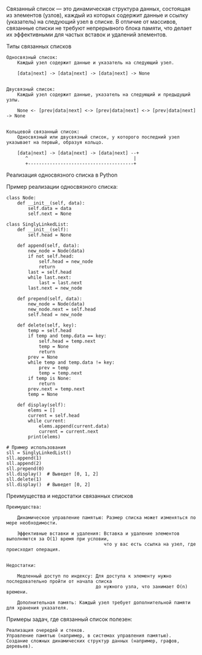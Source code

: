 Связанный список — это динамическая структура данных, состоящая из элементов (узлов), 
каждый из которых содержит данные и ссылку (указатель) на следующий узел в списке. 
В отличие от массивов, связанные списки не требуют непрерывного блока памяти, 
что делает их эффективными для частых вставок и удалений элементов.


Типы связанных списков

    Односвязный список:
        Каждый узел содержит данные и указатель на следующий узел.
        
        [data|next] -> [data|next] -> [data|next] -> None

    
    Двусвязный список:
        Каждый узел содержит данные, указатель на следующий и предыдущий узлы.
        
        None <- [prev|data|next] <-> [prev|data|next] <-> [prev|data|next] -> None
        
        
    Кольцевой связанный список:
        Односвязный или двусвязный список, у которого последний узел указывает на первый, образуя кольцо.
    
        [data|next] -> [data|next] -> [data|next] --+
           ^                                       |
           +---------------------------------------+


Реализация односвязного списка в Python

Пример реализации односвязного списка:
    
    class Node:
        def __init__(self, data):
            self.data = data
            self.next = None
    
    class SinglyLinkedList:
        def __init__(self):
            self.head = None
    
        def append(self, data):
            new_node = Node(data)
            if not self.head:
                self.head = new_node
                return
            last = self.head
            while last.next:
                last = last.next
            last.next = new_node
    
        def prepend(self, data):
            new_node = Node(data)
            new_node.next = self.head
            self.head = new_node
    
        def delete(self, key):
            temp = self.head
            if temp and temp.data == key:
                self.head = temp.next
                temp = None
                return
            prev = None
            while temp and temp.data != key:
                prev = temp
                temp = temp.next
            if temp is None:
                return
            prev.next = temp.next
            temp = None
    
        def display(self):
            elems = []
            current = self.head
            while current:
                elems.append(current.data)
                current = current.next
            print(elems)
    
    # Пример использования
    sll = SinglyLinkedList()
    sll.append(1)
    sll.append(2)
    sll.prepend(0)
    sll.display()  # Выведет [0, 1, 2]
    sll.delete(1)
    sll.display()  # Выведет [0, 2]


Преимущества и недостатки связанных списков

    Преимущества:
    
        Динамическое управление памятью: Размер списка может изменяться по мере необходимости.
        
        Эффективные вставки и удаления: Вставка и удаление элементов выполняются за O(1) время при условии, 
                                        что у вас есть ссылка на узел, где происходит операция.
    
    
    Недостатки:
    
        Медленный доступ по индексу: Для доступа к элементу нужно последовательно пройти от начала списка 
                                     до нужного узла, что занимает O(n) времени.

        Дополнительная память: Каждый узел требует дополнительной памяти для хранения указателя.


Примеры задач, где связанный список полезен:

    Реализация очередей и стеков.
    Управление памятью (например, в системах управления памятью).
    Создание сложных динамических структур данных (например, графов, деревьев).

